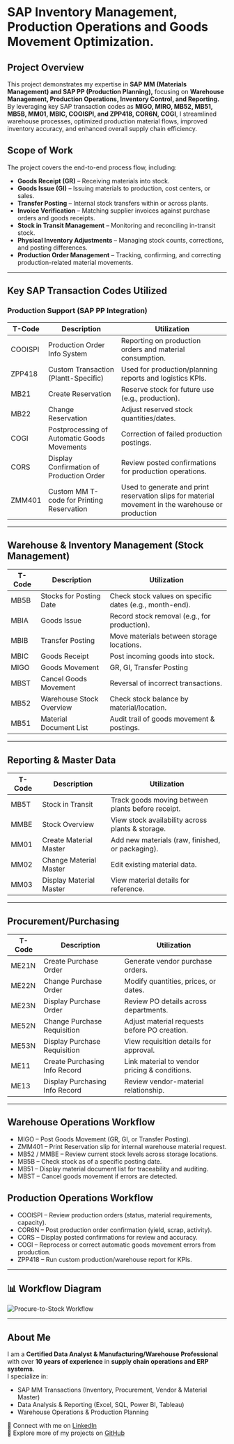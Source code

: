 # SAP Inventory Management, Production Operations and Goods Movement Optimization.

## Project Overview
This project demonstrates my expertise in **SAP MM (Materials Management) and SAP PP (Production Planning),** focusing on **Warehouse Management, Production Operations, Inventory Control, and Reporting.** By leveraging key SAP transaction codes as **MIGO, MIRO, MB52, MB51, MB5B, MM01, MBIC, COOISPI, and ZPP418, COR6N, COGI**, I streamlined warehouse processes, optimized production material flows, improved inventory accuracy, and enhanced overall supply chain efficiency.

## Scope of Work
The project covers the end-to-end process flow, including:
- **Goods Receipt (GR)** – Receiving materials into stock.
- **Goods Issue (GI)** – Issuing materials to production, cost centers, or sales.
- **Transfer Posting** – Internal stock transfers within or across plants.
- **Invoice Verification** – Matching supplier invoices against purchase orders and goods receipts.
- **Stock in Transit Management** – Monitoring and reconciling in-transit stock.
- **Physical Inventory Adjustments** – Managing stock counts, corrections, and posting differences.
- **Production Order Management** – Tracking, confirming, and correcting production-related material movements.
  
---

## Key SAP Transaction Codes Utilized

### Production Support (SAP PP Integration) 

| **T-Code** | **Description** | **Utilization** |
|------------|-----------------|-----------------|
| COOISPI | Production Order Info System | Reporting on production orders and material consumption. |
| ZPP418 | Custom Transaction (Plantt-Specific) | Used for production/planning reports and logistics KPIs. |
| MB21 | Create Reservation | Reserve stock for future use (e.g., production). |
| MB22 | Change Reservation | Adjust reserved stock quantities/dates. |
| COGI | Postprocessing of Automatic Goods Movements | Correction of failed production postings. |
| CORS | Display Confirmation of Production Order | Review posted confirmations for production operations. |
| ZMM401 | Custom MM T-code for Printing Reservation | Used to generate and print reservation slips for material movement in the warehouse or production |

---

## Warehouse & Inventory Management (Stock Management)  

| **T-Code** | **Description** | **Utilization** |
|------------|-----------------|-----------------|
| MB5B | Stocks for Posting Date | Check stock values on specific dates (e.g., month-end). |
| MBIA | Goods Issue | Record stock removal (e.g., for production). |
| MBIB | Transfer Posting | Move materials between storage locations. |
| MBIC | Goods Receipt | Post incoming goods into stock. |
| MIGO | Goods Movement| GR, GI, Transfer Posting |
| MBST | Cancel Goods Movement | Reversal of incorrect transactions. |
| MB52 | Warehouse Stock Overview | Check stock balance by material/location. |
| MB51 | Material Document List | Audit trail of goods movement & postings. |

---

## Reporting & Master Data  

| **T-Code** | **Description** | **Utilization** |
|------------|-----------------|-----------------|
| MB5T | Stock in Transit | Track goods moving between plants before receipt. |
| MMBE | Stock Overview | View stock availability across plants & storage. |
| MM01 | Create Material Master | Add new materials (raw, finished, or packaging). |
| MM02 | Change Material Master | Edit existing material data. |
| MM03 | Display Material Master | View material details for reference. |

---

## Procurement/Purchasing

| **T-Code** | **Description** | **Utilization** |
|------------|-----------------|-----------------|
| ME21N | Create Purchase Order | Generate vendor purchase orders. |
| ME22N | Change Purchase Order | Modify quantities, prices, or dates. |
| ME23N | Display Purchase Order | Review PO details across departments. |
| ME52N | Change Purchase Requisition | Adjust material requests before PO creation. |
| ME53N | Display Purchase Requisition | View requisition details for approval. |
| ME11 | Create Purchasing Info Record | Link material to vendor pricing & conditions. |
| ME13 | Display Purchasing Info Record | Review vendor-material relationship. |

---

## Warehouse Operations Workflow
- MIGO – Post Goods Movement (GR, GI, or Transfer Posting).
- ZMM401 – Print Reservation slip for internal warehouse material request.
- MB52 / MMBE – Review current stock levels across storage locations.
- MB5B – Check stock as of a specific posting date.
- MB51 – Display material document list for traceability and auditing.
- MBST – Cancel goods movement if errors are detected.

## Production Operations Workflow

- COOISPI – Review production orders (status, material requirements, capacity).
- COR6N – Post production order confirmation (yield, scrap, activity).
- CORS – Display posted confirmations for review and accuracy.
- COGI – Reprocess or correct automatic goods movement errors from production.
- ZPP418 – Run custom production/warehouse report for KPIs.
---

## 📊 Workflow Diagram  

![Procure-to-Stock Workflow](sap_procure_to_stock_flow.png)  

---

## About Me  

I am a **Certified Data Analyst & Manufacturing/Warehouse Professional** with over **10 years of experience** in **supply chain operations and ERP systems**.  
I specialize in:  
- SAP MM Transactions (Inventory, Procurement, Vendor & Material Master)  
- Data Analysis & Reporting (Excel, SQL, Power BI, Tableau)  
- Warehouse Operations & Production Planning  

🔗 Connect with me on [LinkedIn](#)  
📂 Explore more of my projects on [GitHub](#)  
